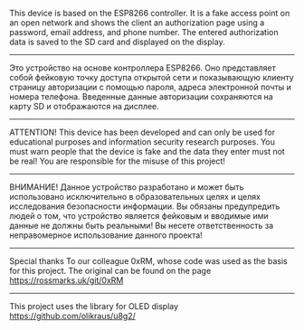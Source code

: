 This device is based on the ESP8266 controller.
It is a fake access point on an open network and shows the client an authorization page
using a password, email address, and phone number. The entered authorization data is saved to the SD card
and displayed on the display.
************************************************************************************************************
Это устройство на основе контроллера ESP8266. Оно представляет собой фейковую точку доступа открытой сети 
и показывающую клиенту страницу авторизации с помощью пароля, адреса электронной почты и номера телефона. 
Введенные данные авторизации сохраняются на карту SD и отображаются на дисплее. 
************************************************************************************************************

ATTENTION!
This device has been developed and can only be used for educational purposes and information security research purposes. 
You must warn people that the device is fake and the data they enter must not be real!
You are responsible for the misuse of this project!
************************************************************************************************************
ВНИМАНИЕ! Данное устройство разработано и может быть использовано исключительно в образовательных целях и целях исследования
безопасности информации. Вы обязаны предупредить людей о том, что устройство является фейковым и вводимые ими данные
не должны быть реальными! Вы несете ответственность за неправомерное использование данного проекта!

_____________________________________________________________________________________________________________
Special thanks To our colleague 0xRM, whose code was used as the basis for this project. 
The original can be found on the page https://rossmarks.uk/git/0xRM
 _____________________________________________________________________________________________________________

This project uses the library for OLED display  https://github.com/olikraus/u8g2/
